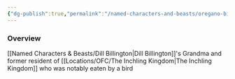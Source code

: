 ```yaml
---
{"dg-publish":true,"permalink":"/named-characters-and-beasts/oregano-billington/","tags":["NPC"],"updated":"2025-04-26T18:51:18.979+01:00"}
---
```



### Overview
[[Named Characters & Beasts/Dill Billington\|Dill Billington]]'s Grandma and former resident of [[Locations/OFC/The Inchling Kingdom\|The Inchling Kingdom]] who was notably eaten by a bird 

